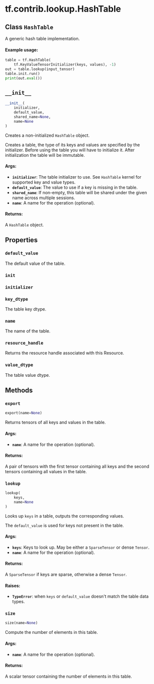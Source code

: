 <div itemscope itemtype="http://developers.google.com/ReferenceObject">
<meta itemprop="name" content="tf.contrib.lookup.HashTable" />
<meta itemprop="path" content="Stable" />
<meta itemprop="property" content="default_value"/>
<meta itemprop="property" content="init"/>
<meta itemprop="property" content="initializer"/>
<meta itemprop="property" content="key_dtype"/>
<meta itemprop="property" content="name"/>
<meta itemprop="property" content="resource_handle"/>
<meta itemprop="property" content="value_dtype"/>
<meta itemprop="property" content="__init__"/>
<meta itemprop="property" content="export"/>
<meta itemprop="property" content="lookup"/>
<meta itemprop="property" content="size"/>
</div>

# tf.contrib.lookup.HashTable

## Class `HashTable`

A generic hash table implementation.



<!-- Placeholder for "Used in" -->


#### Example usage:



```python
table = tf.HashTable(
    tf.KeyValueTensorInitializer(keys, values), -1)
out = table.lookup(input_tensor)
table.init.run()
print(out.eval())
```

<h2 id="__init__"><code>__init__</code></h2>

``` python
__init__(
    initializer,
    default_value,
    shared_name=None,
    name=None
)
```

Creates a non-initialized `HashTable` object.

Creates a table, the type of its keys and values are specified by the
initializer.
Before using the table you will have to initialize it. After initialization
the table will be immutable.

#### Args:


* <b>`initializer`</b>: The table initializer to use. See `HashTable` kernel for
  supported key and value types.
* <b>`default_value`</b>: The value to use if a key is missing in the table.
* <b>`shared_name`</b>: If non-empty, this table will be shared under the given name
  across multiple sessions.
* <b>`name`</b>: A name for the operation (optional).


#### Returns:

A `HashTable` object.




## Properties

<h3 id="default_value"><code>default_value</code></h3>

The default value of the table.


<h3 id="init"><code>init</code></h3>




<h3 id="initializer"><code>initializer</code></h3>




<h3 id="key_dtype"><code>key_dtype</code></h3>

The table key dtype.


<h3 id="name"><code>name</code></h3>

The name of the table.


<h3 id="resource_handle"><code>resource_handle</code></h3>

Returns the resource handle associated with this Resource.


<h3 id="value_dtype"><code>value_dtype</code></h3>

The table value dtype.




## Methods

<h3 id="export"><code>export</code></h3>

``` python
export(name=None)
```

Returns tensors of all keys and values in the table.


#### Args:


* <b>`name`</b>: A name for the operation (optional).


#### Returns:

A pair of tensors with the first tensor containing all keys and the
  second tensors containing all values in the table.


<h3 id="lookup"><code>lookup</code></h3>

``` python
lookup(
    keys,
    name=None
)
```

Looks up `keys` in a table, outputs the corresponding values.

The `default_value` is used for keys not present in the table.

#### Args:


* <b>`keys`</b>: Keys to look up. May be either a `SparseTensor` or dense `Tensor`.
* <b>`name`</b>: A name for the operation (optional).


#### Returns:

A `SparseTensor` if keys are sparse, otherwise a dense `Tensor`.



#### Raises:


* <b>`TypeError`</b>: when `keys` or `default_value` doesn't match the table data
  types.

<h3 id="size"><code>size</code></h3>

``` python
size(name=None)
```

Compute the number of elements in this table.


#### Args:


* <b>`name`</b>: A name for the operation (optional).


#### Returns:

A scalar tensor containing the number of elements in this table.




